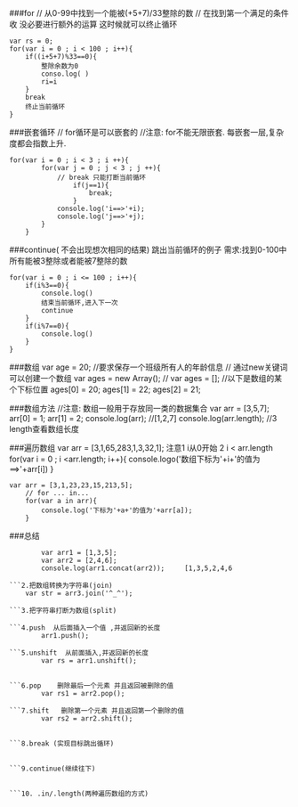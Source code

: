 ###for
	// 从0-99中找到一个能被(+5+7)/33整除的数
	// 在找到第一个满足的条件收 没必要进行额外的运算 这时候就可以终止循环 

	var rs = 0;
	for(var i = 0 ; i < 100 ; i++){
		if((i+5+7)%33==0){
			整除余数为0
			conso.log( )
			ri=i
		}
		break
		终止当前循环
	}

###嵌套循环
				// for循环是可以嵌套的 
				//注意: for不能无限嵌套. 每嵌套一层,复杂度都会指数上升.


	for(var i = 0 ; i < 3 ; i ++){
			for(var j = 0 ; j < 3 ; j ++){
				// break 只能打断当前循环
					if(j==1){
						break;
					}
				console.log('i==>'+i);
				console.log('j==>'+j);
			}
		}

###continue( 不会出现想次相同的结果)
	跳出当前循环的例子
	需求:找到0-100中所有能被3整除或者能被7整除的数

	for(var i = 0 ; i <= 100 ; i++){
		if(i%3==0){
			console.log()
			结束当前循环,进入下一次
			continue
		}
		if(i%7==0){
			console.log()
		}
	}

###数组
	var age = 20;
		//要求保存一个班级所有人的年龄信息
		// 通过new关键词可以创建一个数组
		var ages = new Array();
		// var ages = [];
		//以下是数组的某个下标位置
		ages[0] = 20;
		ages[1] = 22;
		ages[2] = 21;

###数组方法
	//注意: 数组一般用于存放同一类的数据集合
	var arr = [3,5,7];
	arr[0] = 1;
	arr[1] = 2;
	console.log(arr);			 //[1,2,7]
	console.log(arr.length); 	//3		length查看数组长度

###遍历数组
	var arr = [3,1,65,283,1,3,32,1];
		注意1 i从0开始
			2 i < arr.length
	for(var i = 0 ; i <arr.length; i++){
		console.logo('数组下标为'+i+'的值为==>'+arr[i])
	}

	var arr = [3,1,23,23,15,213,5];
		// for ... in...
		for(var a in arr){
			console.log('下标为'+a+'的值为'+arr[a]);
		}
###总结
```1.合并数组(concat)不会影响原来数组
		var arr1 = [1,3,5];
		var arr2 = [2,4,6];
		console.log(arr1.concat(arr2));		[1,3,5,2,4,6

```2.把数组转换为字符串(join)
	var str = arr3.join('^_^');

```3.把字符串打断为数组(split)

```4.push  从后面插入一个值 ,并返回新的长度
		arr1.push();

```5.unshift  从前面插入,并返回新的长度
		var rs = arr1.unshift();


```6.pop    删除最后一个元素 并且返回被删除的值
		var rs1 = arr2.pop();
		
```7.shift   删除第一个元素 并且返回第一个删除的值
		var rs2 = arr2.shift();


```8.break (实现目标跳出循环)


```9.continue(继续往下)


```10. .in/.length(两种遍历数组的方式)
